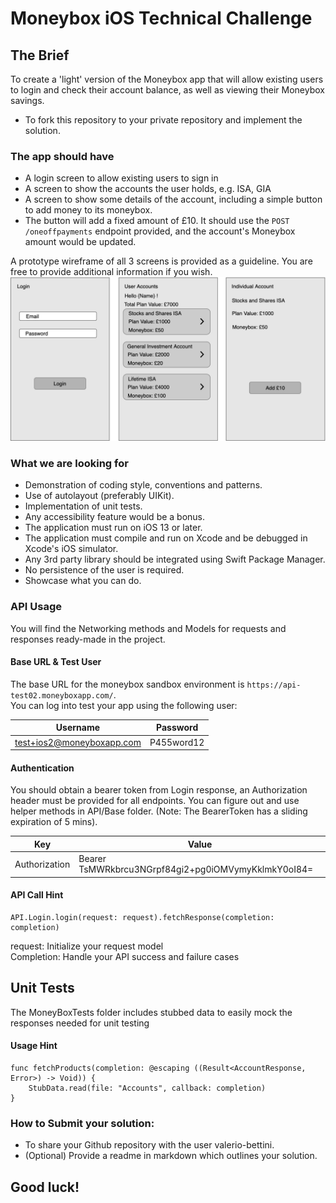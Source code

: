 
# Moneybox iOS Technical Challenge

## The Brief

To create a 'light' version of the Moneybox app that will allow existing users to login and check their account balance, as well as viewing their Moneybox savings. 
- To fork this repository to your private repository and implement the solution.
 
### The app should have
- A login screen to allow existing users to sign in
- A screen to show the accounts the user holds, e.g. ISA, GIA
- A screen to show some details of the account, including a simple button to add money to its moneybox.
- The button will add a fixed amount of £10. It should use the `POST /oneoffpayments` endpoint provided, and the account's Moneybox amount would be updated.

A prototype wireframe of all 3 screens is provided as a guideline. You are free to provide additional information if you wish.
![](wireframe.png)

### What we are looking for
 - Demonstration of coding style, conventions and patterns.
 - Use of autolayout (preferably UIKit).
 - Implementation of unit tests.
 - Any accessibility feature would be a bonus.
 - The application must run on iOS 13 or later.
 - The application must compile and run on Xcode and be debugged in Xcode's iOS simulator.
 - Any 3rd party library should be integrated using Swift Package Manager.
 - No persistence of the user is required.
 - Showcase what you can do.

### API Usage
You will find the Networking methods and Models for requests and responses ready-made in the project.

#### Base URL & Test User
The base URL for the moneybox sandbox environment is `https://api-test02.moneyboxapp.com/`. </br>
You can log into test your app using the following user:

|  Username          | Password         |
| ------------- | ------------- |
| test+ios2@moneyboxapp.com  | P455word12  |

#### Authentication
You should obtain a bearer token from Login response, an Authorization header must be provided for all endpoints. You can figure out and use helper methods in API/Base folder.
(Note: The BearerToken has a sliding expiration of 5 mins).

| Key  |  Value  |
| ------------- | ------------- |
| Authorization |  Bearer TsMWRkbrcu3NGrpf84gi2+pg0iOMVymyKklmkY0oI84= |

#### API Call Hint
```
API.Login.login(request: request).fetchResponse(completion: completion)
```
request: Initialize your request model </br>
Completion: Handle your API success and failure cases

## Unit Tests
The MoneyBoxTests folder includes stubbed data to easily mock the responses needed for unit testing

#### Usage Hint
```
func fetchProducts(completion: @escaping ((Result<AccountResponse, Error>) -> Void)) {
    StubData.read(file: "Accounts", callback: completion)
}
```


### How to Submit your solution:
 - To share your Github repository with the user valerio-bettini.
 - (Optional) Provide a readme in markdown which outlines your solution.

## Good luck!
